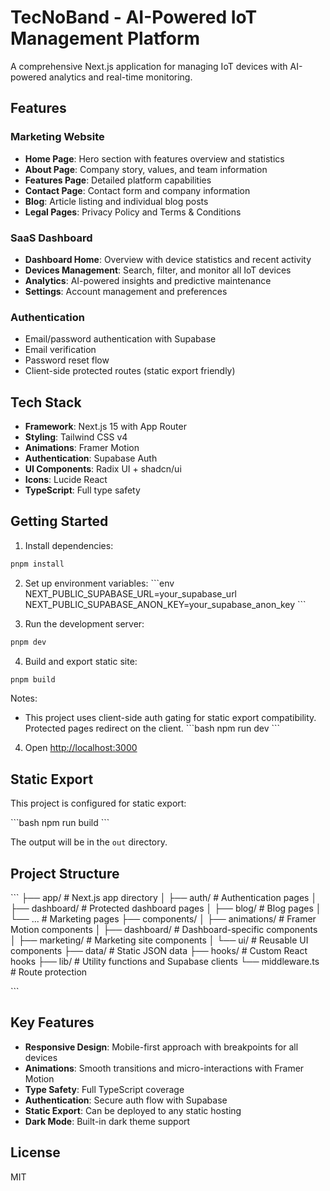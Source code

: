 # TecNoBand - AI-Powered IoT Management Platform

A comprehensive Next.js application for managing IoT devices with AI-powered analytics and real-time monitoring.

## Features

### Marketing Website

- **Home Page**: Hero section with features overview and statistics
- **About Page**: Company story, values, and team information
- **Features Page**: Detailed platform capabilities
- **Contact Page**: Contact form and company information
- **Blog**: Article listing and individual blog posts
- **Legal Pages**: Privacy Policy and Terms & Conditions

### SaaS Dashboard

- **Dashboard Home**: Overview with device statistics and recent activity
- **Devices Management**: Search, filter, and monitor all IoT devices
- **Analytics**: AI-powered insights and predictive maintenance
- **Settings**: Account management and preferences

### Authentication

- Email/password authentication with Supabase
- Email verification
- Password reset flow
- Client-side protected routes (static export friendly)

## Tech Stack

- **Framework**: Next.js 15 with App Router
- **Styling**: Tailwind CSS v4
- **Animations**: Framer Motion
- **Authentication**: Supabase Auth
- **UI Components**: Radix UI + shadcn/ui
- **Icons**: Lucide React
- **TypeScript**: Full type safety

## Getting Started

1. Install dependencies:

```powershell
pnpm install
```

2. Set up environment variables:
   \`\`\`env
   NEXT_PUBLIC_SUPABASE_URL=your_supabase_url
   NEXT_PUBLIC_SUPABASE_ANON_KEY=your_supabase_anon_key
   \`\`\`

3. Run the development server:

```powershell
pnpm dev
```

4. Build and export static site:

```powershell
pnpm build
```

Notes:

- This project uses client-side auth gating for static export compatibility. Protected pages redirect on the client.
  \`\`\`bash
  npm run dev
  \`\`\`

4. Open [http://localhost:3000](http://localhost:3000)

## Static Export

This project is configured for static export:

\`\`\`bash
npm run build
\`\`\`

The output will be in the `out` directory.

## Project Structure

\`\`\`
├── app/ # Next.js app directory
│ ├── auth/ # Authentication pages
│ ├── dashboard/ # Protected dashboard pages
│ ├── blog/ # Blog pages
│ └── ... # Marketing pages
├── components/
│ ├── animations/ # Framer Motion components
│ ├── dashboard/ # Dashboard-specific components
│ ├── marketing/ # Marketing site components
│ └── ui/ # Reusable UI components
├── data/ # Static JSON data
├── hooks/ # Custom React hooks
├── lib/ # Utility functions and Supabase clients
└── middleware.ts # Route protection

\`\`\`

## Key Features

- **Responsive Design**: Mobile-first approach with breakpoints for all devices
- **Animations**: Smooth transitions and micro-interactions with Framer Motion
- **Type Safety**: Full TypeScript coverage
- **Authentication**: Secure auth flow with Supabase
- **Static Export**: Can be deployed to any static hosting
- **Dark Mode**: Built-in dark theme support

## License

MIT
